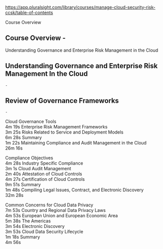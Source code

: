 
https://app.pluralsight.com/library/courses/manage-cloud-security-risk-ccsk/table-of-contents


Course Overview		
	
Course Overview
	-
  -


Understanding Governance and Enterprise Risk Management in the Cloud		
	
Understanding Governance and Enterprise Risk Management In the Cloud		
  -
 	-
	
Review of Governance Frameworks		
  -
	-

Cloud Governance Tools		
4m 19s
Enterprise Risk Management Frameworks		
3m 25s
Risks Related to Service and Deployment Models		
6m 28s
Summary		
1m 22s
Maintaining Compliance and Audit Management in the Cloud		
26m 16s	
	
Compliance Objectives		
4m 28s
Industry Specific Compliance		
3m 1s
Cloud Audit Management		
2m 40s
Attestation of Cloud Controls		
4m 27s
Certification of Cloud Controls		
9m 51s
Summary		
1m 48s
Compiling Legal Issues, Contract, and Electronic Discovery		
32m 28s	
	
Common Concerns for Cloud Data Privacy		
7m 53s
Country and Regional Data Privacy Laws		
4m 53s
European Union and European Economic Area		
5m 38s
The Americas		
3m 54s
Electronic Discovery		
3m 53s
Cloud Data Security Lifecycle		
1m 18s
Summary		
4m 56s
